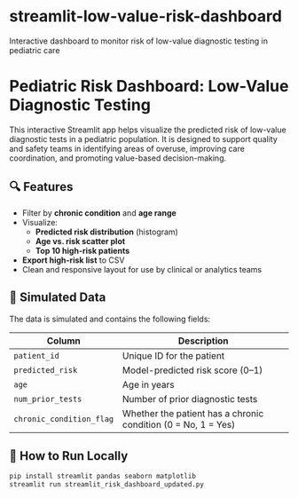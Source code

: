 # streamlit-low-value-risk-dashboard
Interactive dashboard to monitor risk of low-value diagnostic testing in pediatric care
# Pediatric Risk Dashboard: Low-Value Diagnostic Testing

This interactive Streamlit app helps visualize the predicted risk of low-value diagnostic tests in a pediatric population. It is designed to support quality and safety teams in identifying areas of overuse, improving care coordination, and promoting value-based decision-making.

## 🔍 Features

- Filter by **chronic condition** and **age range**
- Visualize:
  - **Predicted risk distribution** (histogram)
  - **Age vs. risk scatter plot**
  - **Top 10 high-risk patients**
- **Export high-risk list** to CSV
- Clean and responsive layout for use by clinical or analytics teams

## 🧪 Simulated Data

The data is simulated and contains the following fields:

| Column | Description |
|--------|-------------|
| `patient_id` | Unique ID for the patient |
| `predicted_risk` | Model-predicted risk score (0–1) |
| `age` | Age in years |
| `num_prior_tests` | Number of prior diagnostic tests |
| `chronic_condition_flag` | Whether the patient has a chronic condition (0 = No, 1 = Yes) |

## 🚀 How to Run Locally

```bash
pip install streamlit pandas seaborn matplotlib
streamlit run streamlit_risk_dashboard_updated.py

